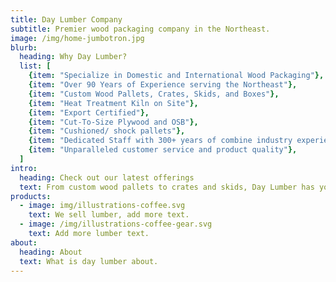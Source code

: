 ```yaml
---
title: Day Lumber Company
subtitle: Premier wood packaging company in the Northeast.
image: /img/home-jumbotron.jpg
blurb:
  heading: Why Day Lumber?
  list: [
    {item: "Specialize in Domestic and International Wood Packaging"},
    {item: "Over 90 Years of Experience serving the Northeast"},
    {item: "Custom Wood Pallets, Crates, Skids, and Boxes"},
    {item: "Heat Treatment Kiln on Site"},
    {item: "Export Certified"},
    {item: "Cut-To-Size Plywood and OSB"},
    {item: "Cushioned/ shock pallets"},
    {item: "Dedicated Staff with 300+ years of combine industry experience"},
    {item: "Unparalleled customer service and product quality"},
  ]
intro:
  heading: Check out our latest offerings
  text: From custom wood pallets to crates and skids, Day Lumber has you covered.
products:
  - image: img/illustrations-coffee.svg
    text: We sell lumber, add more text.
  - image: /img/illustrations-coffee-gear.svg
    text: Add more lumber text.
about:
  heading: About
  text: What is day lumber about.
---
```

